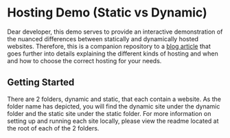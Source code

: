 # Hosting Demo (Static vs Dynamic)

Dear developer, this demo serves to provide an interactive demonstration of the nuanced differences between statically and dynamically hosted websites. Therefore, this is a companion repository to a [blog article](https://iphupha.co.za/blog/web-hosting-a-modern-secure-fast-and-affordable-approach) that goes further into details explaining the different kinds of hosting and when and how to choose the correct hosting for your needs.

## Getting Started

There are 2 folders, dynamic and static, that each contain a website. As the folder name has depicted, you will find the dynamic site under the dynamic folder and the static site under the static folder. For more information on setting up and running each site locally, please view the readme located at the root of each of the 2 folders.
